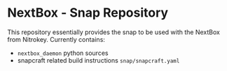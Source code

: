 # NextBox - Snap Repository

This repository essentially provides the snap to be used with the NextBox from Nitrokey.
Currently contains:

* `nextbox_daemon` python sources 
* snapcraft related build instructions `snap/snapcraft.yaml`




